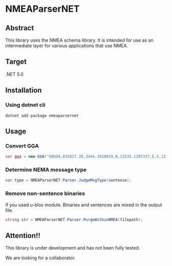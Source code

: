 # NMEAParserNET

## Abstract
This library uses the NMEA schema library.
It is intended for use as an intermediate layer for various applications that use NMEA.

## Target

.NET 5.0

## Installation
### Using dotnet cli
```
dotnet add package nmeaparsernet
```

## Usage

### Convert GGA
```cs
var gga = new GGA("GNGGA,035817.30,3444.3418019,N,13535.1207337,E,5,12,2.59,25.572,M,34.179,M,1.3,0000*50");
```

### Determine NEMA message type
```cs
var type = NMEAParserNET.Parser.JudgeMsgType(sentence);
```

### Remove non-sentence binaries
if you used u-blox module. 
Binaries and sentences are mixed in the output file.

```cs
string str = NMEAParserNET.Parser.PurgeWithinNMEA(filepath);
```


## Attention!!
This library is under development and has not been fully tested.

We are looking for a collaborator.

